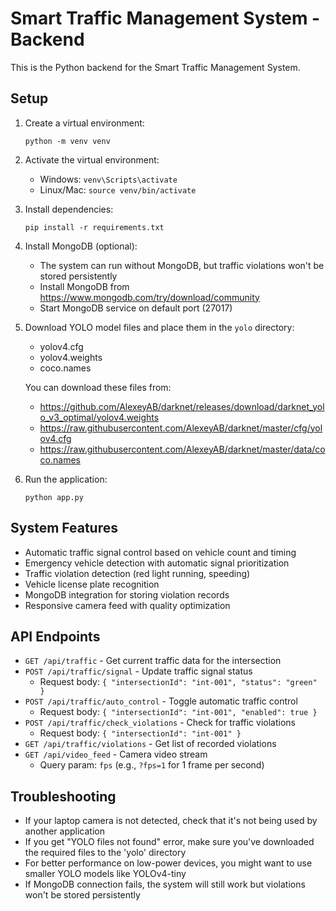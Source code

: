 
# Smart Traffic Management System - Backend

This is the Python backend for the Smart Traffic Management System.

## Setup

1. Create a virtual environment:
   ```
   python -m venv venv
   ```

2. Activate the virtual environment:
   - Windows: `venv\Scripts\activate`
   - Linux/Mac: `source venv/bin/activate`

3. Install dependencies:
   ```
   pip install -r requirements.txt
   ```

4. Install MongoDB (optional):
   - The system can run without MongoDB, but traffic violations won't be stored persistently
   - Install MongoDB from https://www.mongodb.com/try/download/community
   - Start MongoDB service on default port (27017)

5. Download YOLO model files and place them in the `yolo` directory:
   - yolov4.cfg
   - yolov4.weights
   - coco.names

   You can download these files from:
   - https://github.com/AlexeyAB/darknet/releases/download/darknet_yolo_v3_optimal/yolov4.weights
   - https://raw.githubusercontent.com/AlexeyAB/darknet/master/cfg/yolov4.cfg
   - https://raw.githubusercontent.com/AlexeyAB/darknet/master/data/coco.names

6. Run the application:
   ```
   python app.py
   ```

## System Features

- Automatic traffic signal control based on vehicle count and timing
- Emergency vehicle detection with automatic signal prioritization
- Traffic violation detection (red light running, speeding)
- Vehicle license plate recognition
- MongoDB integration for storing violation records
- Responsive camera feed with quality optimization

## API Endpoints

- `GET /api/traffic` - Get current traffic data for the intersection
- `POST /api/traffic/signal` - Update traffic signal status
  - Request body: `{ "intersectionId": "int-001", "status": "green" }`
- `POST /api/traffic/auto_control` - Toggle automatic traffic control
  - Request body: `{ "intersectionId": "int-001", "enabled": true }`
- `POST /api/traffic/check_violations` - Check for traffic violations
  - Request body: `{ "intersectionId": "int-001" }`
- `GET /api/traffic/violations` - Get list of recorded violations
- `GET /api/video_feed` - Camera video stream
  - Query param: `fps` (e.g., `?fps=1` for 1 frame per second)

## Troubleshooting

- If your laptop camera is not detected, check that it's not being used by another application
- If you get "YOLO files not found" error, make sure you've downloaded the required files to the 'yolo' directory
- For better performance on low-power devices, you might want to use smaller YOLO models like YOLOv4-tiny
- If MongoDB connection fails, the system will still work but violations won't be stored persistently
